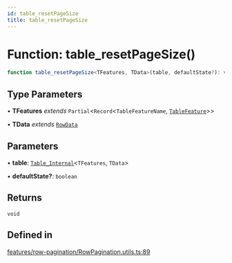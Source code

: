 ```yaml
---
id: table_resetPageSize
title: table_resetPageSize
---
```


# Function: table\_resetPageSize()

```ts
function table_resetPageSize<TFeatures, TData>(table, defaultState?): void
```

## Type Parameters

• **TFeatures** *extends* `Partial`\<`Record`\<`TableFeatureName`, [`TableFeature`](../interfaces/tablefeature.md)\>\>

• **TData** *extends* [`RowData`](../type-aliases/rowdata.md)

## Parameters

• **table**: [`Table_Internal`](../type-aliases/table_internal.md)\<`TFeatures`, `TData`\>

• **defaultState?**: `boolean`

## Returns

`void`

## Defined in

[features/row-pagination/RowPagination.utils.ts:89](https://github.com/TanStack/table/blob/main/packages/table-core/src/features/row-pagination/RowPagination.utils.ts#L89)
